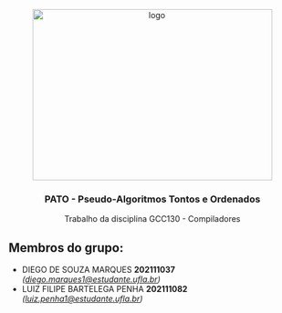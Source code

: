 <p align="center">
    <img src="https://github.com/diegomarqueszs/GCC130-2023-2-Compiladores-/assets/90580148/e860d883-0850-4762-8f20-3e4b74ca847d" alt="logo" width="420" height="300">
</p>

<h3 align="center">PATO - Pseudo-Algoritmos Tontos e Ordenados </h3>

<p align="center">
  Trabalho da disciplina GCC130 - Compiladores 
</p>
    
## Membros do grupo:
- DIEGO DE SOUZA MARQUES **202111037** *(diego.marques1@estudante.ufla.br)*
- LUIZ FILIPE BARTELEGA PENHA **202111082** *(luiz.penha1@estudante.ufla.br)*
